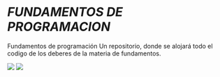 *****FUNDAMENTOS DE PROGRAMACION*****
====================

Fundamentos de programación
Un repositorio, donde se alojará todo el codigo de los deberes de la materia de fundamentos.
 

<img src="http://www.muylinux.com/wp-content/uploads/2010/08/Programacion.jpg">
<img src="http://360.espe.edu.ec/images/Logo%20ESPE.png">
